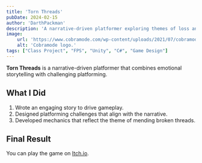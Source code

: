 ```yaml
---
title: 'Torn Threads'
pubDate: 2024-02-15
author: 'DarthPackman'
description: 'A narrative-driven platformer exploring themes of loss and recovery.'
image:
    url: 'https://www.cobramode.com/wp-content/uploads/2021/07/cobramode-logo-website-big-1024x550.png'
    alt: 'Cobramode logo.'
tags: ["Class Project", "FPS", "Unity", "C#", "Game Design"]
---
```


**Torn Threads** is a narrative-driven platformer that combines emotional storytelling with challenging platforming.

## What I Did

1. Wrote an engaging story to drive gameplay.
2. Designed platforming challenges that align with the narrative.
3. Developed mechanics that reflect the theme of mending broken threads.

## Final Result

You can play the game on [Itch.io](https://darthpackman.itch.io/torn-threads).
